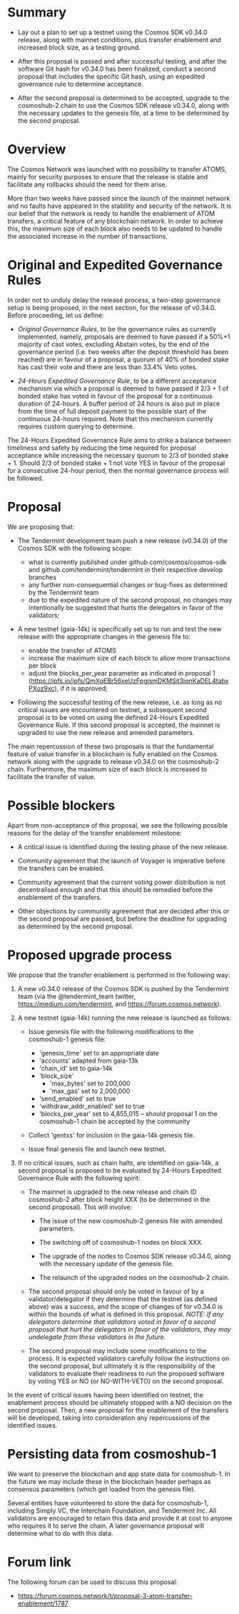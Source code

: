 # Summary

  * Lay out a plan to set up a testnet using the Cosmos SDK v0.34.0 release, along with mainnet conditions, plus transfer enablement and increased block size, as a testing ground.

  * After this proposal is passed and after successful testing, and after the software Git hash for v0.34.0 has been finalized, conduct a second proposal that includes the specific Git hash, using an expedited governance rule to determine acceptance.

  * After the second proposal is determined to be accepted, upgrade to the cosmoshub-2 chain to use the Cosmos SDK release v0.34.0, along with the necessary updates to the genesis file, at a time to be determined by the second proposal.

# Overview

The Cosmos Network was launched with no possibility to transfer ATOMS, mainly for security purposes to ensure that the release is stable and facilitate any rollbacks should the need for them arise.

More than two weeks have passed since the launch of the mainnet network and no faults have appeared in the stability and security of the network. It is our belief that the network is ready to handle the enablement of ATOM transfers, a critical feature of any blockchain network. In order to achieve this, the maximum size of each block also needs to be updated to handle the associated increase in the number of transactions.

# Original and Expedited Governance Rules

In order not to unduly delay the release process, a two-step governance setup is being proposed, in the next section, for the release of v0.34.0. Before proceeding, let us define:

 * *Original Governance Rules*, to be the governance rules as currently implemented, namely, proposals are deemed to have passed if a 50%+1 majority of cast votes, excluding Abstain votes, by the end of the governance period (i.e. two weeks after the deposit threshold has been reached) are in favour of a proposal, a quorum of 40% of bonded stake has cast their vote and there are less than 33.4% Veto votes.

 * *24-Hours Expedited Governance Rule*, to be a different acceptance mechanism via which a proposal is deemed to have passed if 2/3 + 1 of bonded stake has voted in favour of the proposal for a continuous duration of 24-hours. A buffer period of 24 hours is also put in place from the time of full deposit payment to the possible start of the continuous 24-hours required. Note that this mechanism currently requires custom querying to determine.

The 24-Hours Expedited Governance Rule aims to strike a balance between timeliness and safety by reducing the time required for proposal acceptance while increasing the necessary quorum to 2/3 of bonded stake + 1. Should 2/3 of bonded stake + 1 not vote YES in favour of the proposal for a consecutive 24-hour period, then the normal governance process will be followed.


# Proposal

We are proposing that:


  * The Tendermint development team push a new release (v0.34.0) of the Cosmos SDK with the following scope:
    - what is currently published under github.com/cosmos/cosmos-sdk and github.com/tendermint/tendermint in their respective develop branches
    - any further non-consequential changes or bug-fixes as determined by the Tendermint team
    - due to the expedited nature of the second proposal, no changes may intentionally be suggested that hurts the delegators in favor of the validators;

  * A new testnet (gaia-14k) is specifically set up to run and test the new release with the appropriate changes in the genesis file to:
    - enable the transfer of ATOMS
    - increase the maximum size of each block to allow more transactions per block
    - adjust the blocks_per_year parameter as indicated in proposal 1 (https://ipfs.io/ipfs/QmXqEBr56xeUzFpgjsmDKMSit3iqnKaDEL4tabxPXoz9xc), if it is approved;

  * Following the successful testing of the new release, i.e. as long as no critical issues are encountered on testnet, a subsequent second proposal is to be voted on using the defined 24-Hours Expedited Governance Rule. If this second proposal is accepted, the mainnet is upgraded to use the new release and amended parameters.

The main repercussion of these two proposals is that the fundamental feature of value transfer in a blockchain is fully enabled on the Cosmos network along with the upgrade to release v0.34.0 on the cosmoshub-2 chain. Furthermore, the maximum size of each block is increased to facilitate the transfer of value.

# Possible blockers

Apart from non-acceptance of this proposal, we see the following possible reasons for the delay of the transfer enablement milestone:

  * A critical issue is identified during the testing phase of the new release.

  * Community agreement that the launch of Voyager is imperative before the transfers can be enabled.
 
  * Community agreement that the current voting power distribution is not decentralised enough and that this should be remedied before the enablement of the transfers.
  
  * Other objections by community agreement that are decided after this or the second proposal are passed, but before the deadline for upgrading as determined by the second proposal.

# Proposed upgrade process

We propose that the transfer enablement is performed in the following way:

  1. A new v0.34.0 release of the Cosmos SDK is pushed by the Tendermint team (via the @tendermint_team twitter, https://medium.com/tendermint, and https://forum.cosmos.network).

  2. A new testnet (gaia-14k) running the new release is launched as follows:
      * Issue genesis file with the following modifications to the cosmoshub-1 genesis file:
        * 'genesis_time' set to an appropriate date
        * 'accounts' adapted from gaia-13k
        * 'chain_id' set to gaia-14k
        * 'block_size'
          - 'max_bytes' set to 200,000
          - 'max_gas' set to 2,000,000
        * 'send_enabled' set to true
        * 'withdraw_addr_enabled' set to true
        * 'blocks_per_year' set to 4,855,015 – should proposal 1 on the cosmoshub-1 chain be accepted by the community

      * Collect 'gentxs' for inclusion in the gaia-14k genesis file.
    
      * Issue final genesis file and launch new testnet.

  3. If no critical issues, such as chain halts, are identified on gaia-14k, a second proposal is proposed to be evaluated by 24-Hours Expedited Governance Rule with the following spirit:
      * The mainnet is upgraded to the new release and chain ID cosmoshub-2 after block height XXX (to be determined in the second proposal).  This will involve:
    
        * The issue of the new cosmoshub-2 genesis file with amended parameters.
    
        * The switching off of cosmoshub-1 nodes on block XXX.
    
        * The upgrade of the nodes to Cosmos SDK release v0.34.0, along with the necessary update of the genesis file.
      
        * The relaunch of the upgraded nodes on the cosmoshub-2 chain.
  
      * The second proposal should only be voted in favour of by a validator/delegator if they determine that the testnet (as defined above) was a success, and the scope of changes of for v0.34.0 is within the bounds of what is defined in this proposal. _NOTE: If any delegators determine that validators voted in favor of a second proposal that hurt the delegators in favor of the validators, they may undelegate from these validators in the future._
    
      * The second proposal may include some modifications to the process.  It is expected validators carefully follow the instructions on the second proposal, but ultimately it is the responsibility of the validators to evaluate their readiness to run the proposed software by voting YES or NO (or NO-WITH-VETO) on the second proposal.

In the event of critical issues having been identified on testnet, the enablement process should be ultimately stopped with a NO decision on the second proposal. Then, a new proposal for the enablement of the transfers will be developed, taking into consideration any repercussions of the identified issues.

# Persisting data from cosmoshub-1

We want to preserve the blockchain and app state data for cosmoshub-1.  In the future we may include these in the blockchain header perhaps as consensus parameters (which get loaded from the genesis file).

Several entities have volunteered to store the data for cosmoshub-1, including Simply VC, the Interchain Foundation, and Tendermint Inc.  All validators are encouraged to retain this data and provide it at cost to anyone who requires it to serve the chain.  A later governance proposal will determine what to do with this data.

# Forum link

The following forum can be used to discuss this proposal:
  - https://forum.cosmos.network/t/proposal-3-atom-transfer-enablement/1787

